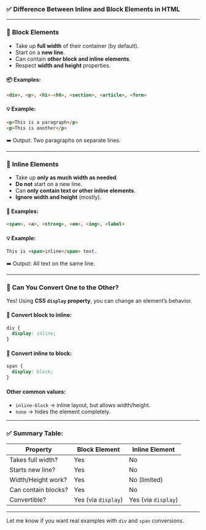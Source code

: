### ✅ Difference Between Inline and Block Elements in HTML

---

### 🔹 **Block Elements**

* Take up **full width** of their container (by default).
* Start on a **new line**.
* Can contain **other block and inline elements**.
* Respect **width and height** properties.

#### 📦 Examples:

```html
<div>, <p>, <h1>-<h6>, <section>, <article>, <form>
```

#### 💡 Example:

```html
<p>This is a paragraph</p>
<p>This is another</p>
```

➡️ Output: Two paragraphs on separate lines.

---

### 🔹 **Inline Elements**

* Take up **only as much width as needed**.
* **Do not** start on a new line.
* Can **only contain text or other inline elements**.
* **Ignore width and height** (mostly).

#### 🧩 Examples:

```html
<span>, <a>, <strong>, <em>, <img>, <label>
```

#### 💡 Example:

```html
This is <span>inline</span> text.
```

➡️ Output: All text on the same line.

---

### 🔄 **Can You Convert One to the Other?**

Yes! Using **CSS `display` property**, you can change an element’s behavior.

#### 🧪 Convert block to inline:

```css
div {
  display: inline;
}
```

#### 🧪 Convert inline to block:

```css
span {
  display: block;
}
```

#### Other common values:

* `inline-block` → inline layout, but allows width/height.
* `none` → hides the element completely.

---

### ✅ Summary Table:

| Property            | Block Element       | Inline Element      |
| ------------------- | ------------------- | ------------------- |
| Takes full width?   | Yes                 | No                  |
| Starts new line?    | Yes                 | No                  |
| Width/Height work?  | Yes                 | No (limited)        |
| Can contain blocks? | Yes                 | No                  |
| Convertible?        | Yes (via `display`) | Yes (via `display`) |

---

Let me know if you want real examples with `div` and `span` conversions.
